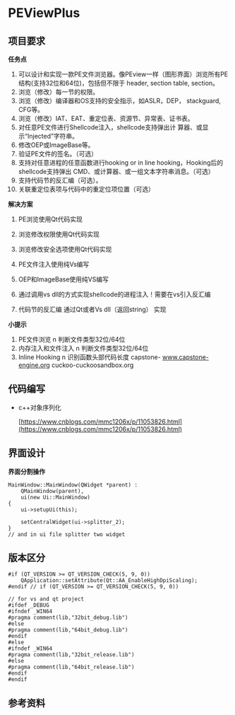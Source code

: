 # PEViewPlus

## 项目要求

**任务点**

1. 可以设计和实现一款PE文件浏览器。像PEview一样（图形界面）浏览所有PE结构(支持32位和64位)，包括但不限于 header, section table, section。
2. 浏览（修改）每一节的权限。 
3. 浏览（修改）编译器和OS支持的安全指示，如ASLR，DEP， stackguard, CFG等。
4. 浏览（修改）IAT、EAT、重定位表、资源节、异常表、证书表。
5. 对任意PE文件进行Shellcode注入，shellcode支持弹出计 算器、或显示“Injected”字符串。
6. 修改OEP或ImageBase等。 
7. 验证PE文件的签名。（可选） 
8. 支持对任意进程的任意函数进行hooking or in line hooking，Hooking后的shellcode支持弹出 CMD、或计算器、或一组文本字符串消息。（可选）
9. 支持代码节的反汇编（可选）。 
10. 关联重定位表项与代码中的重定位项位置（可选）

**解决方案**

1. PE浏览使用Qt代码实现
2. 浏览修改权限使用Qt代码实现
3. 浏览修改安全选项使用Qt代码实现

5. PE文件注入使用纯Vs编写
6. OEP和ImageBase使用纯VS编写

8. 通过调用vs dll的方式实现shellcode的进程注入！需要在vs引入反汇编
9. 代码节的反汇编 通过Qt或者Vs dll（返回string） 实现



**小提示**

1.  PE文件浏览 n 判断文件类型32位/64位
2.  内存注入和文件注入 n 判断文件类型32位/64位
3. Inline Hooking n 识别函数头部代码长度 capstone-  www.capstone-engine.org  cuckoo-cuckoosandbox.org

## 代码编写

- c++对象序列化

  [https://www.cnblogs.com/mmc1206x/p/11053826.html](https://www.cnblogs.com/mmc1206x/p/11053826.html)

## 界面设计

**界面分割操作**

```
MainWindow::MainWindow(QWidget *parent) :
    QMainWindow(parent),
    ui(new Ui::MainWindow)
{
    ui->setupUi(this);
    
    setCentralWidget(ui->splitter_2);
}
// and in ui file splitter two widget
```



## 版本区分

```
#if (QT_VERSION >= QT_VERSION_CHECK(5, 9, 0))
    QApplication::setAttribute(Qt::AA_EnableHighDpiScaling);
#endif // if (QT_VERSION >= QT_VERSION_CHECK(5, 9, 0))
```



```
// for vs and qt project
#ifdef _DEBUG
#ifndef _WIN64
#pragma comment(lib,"32bit_debug.lib")
#else
#pragma comment(lib,"64bit_debug.lib")
#endif
#else
#ifndef _WIN64
#pragma comment(lib,"32bit_release.lib")
#else
#pragma comment(lib,"64bit_release.lib")
#endif
#endif
```



## 参考资料

[1]: https://xz.aliyun.com/t/5753	"capstone"
[2]: https://blog.csdn.net/zhaobangyu/article/details/13023055?utm_source=distribute.pc_relevant.none-task-blog-baidujs-2	" 区分debug与release，32位与64位编译的宏定义"



